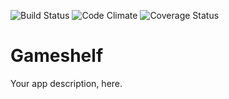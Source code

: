 ![Build Status](https://codeship.com/projects/09dac760-2f13-0134-69d4-5ebc8f268022/status?branch=master)
![Code Climate](https://codeclimate.com/github/kbedell/gameshelf.png)
![Coverage Status](https://coveralls.io/repos/kbedell/gameshelf/badge.png)

# Gameshelf
Your app description, here.
